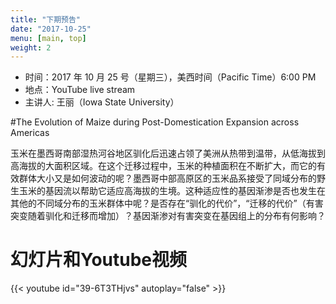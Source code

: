 ```yaml
---
title: "下期预告"
date: "2017-10-25"
menu: [main, top]
weight: 2
---
```


- 时间：2017 年 10 月 25 号（星期三），美西时间（Pacific Time）6:00 PM
- 地点：YouTube live stream 
- 主讲人: 王丽（Iowa State University）

#The Evolution of Maize during Post-Domestication Expansion across Americas

玉米在墨西哥南部湿热河谷地区驯化后迅速占领了美洲从热带到温带，从低海拔到高海拔的大面积区域。在这个迁移过程中，玉米的种植面积在不断扩大，而它的有效群体大小又是如何波动的呢？墨西哥中部高原区的玉米品系接受了同域分布的野生玉米的基因流以帮助它适应高海拔的生境。这种适应性的基因渐渗是否也发生在其他的不同域分布的玉米群体中呢？是否存在“驯化的代价”，“迁移的代价”（有害突变随着驯化和迁移而增加）？基因渐渗对有害突变在基因组上的分布有何影响？

# 幻灯片和Youtube视频

{{< youtube id="39-6T3THjvs" autoplay="false" >}}
